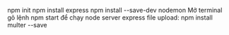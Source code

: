 npm init
npm install express
npm install --save-dev nodemon
Mở terminal gõ lệnh npm start để chạy node server
express file upload: npm install multer --save
